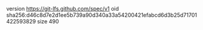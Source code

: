 version https://git-lfs.github.com/spec/v1
oid sha256:d46c8d7e2d1ee5b739a90d340a33a54200421efabcd6d3b25d71701422593829
size 490
